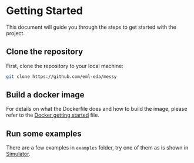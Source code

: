 # Getting Started

This document will guide you through the steps to get started with the project.

## Clone the repository

First, clone the repository to your local machine:

```bash
git clone https://github.com/eml-eda/messy
```

## Build a docker image

For details on what the Dockerfile does and how to build the image, please refer to the [Docker getting started](docker.md) file.

## Run some examples

There are a few examples in `examples` folder, try one of them as is shown in [Simulator](hello-world.md).